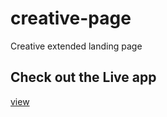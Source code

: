 # creative-page
Creative extended landing page

## Check out the Live app
[view](https://vintage-car.herokuapp.com/index.html)
